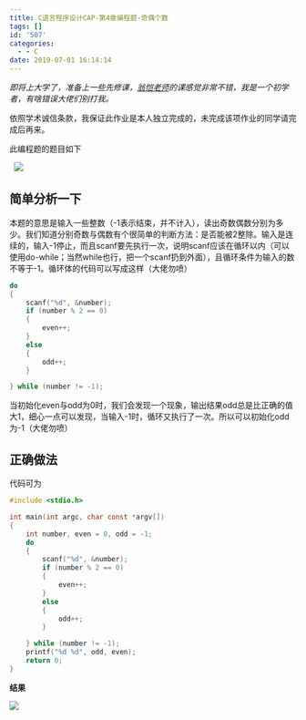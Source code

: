 ```yaml
---
title: C语言程序设计CAP-第4章编程题-奇偶个数
tags: []
id: '507'
categories:
  - - C
date: 2019-07-01 16:14:14
---
```


_即将上大学了，准备上一些先修课，[翁恺老师](https://www.icourse163.org/u/wengkai)的课感觉非常不错，我是一个初学者，有啥错误大佬们别打我。_

依照学术诚信条款，我保证此作业是本人独立完成的，未完成该项作业的同学请完成后再来。

此编程题的题目如下

  ![](https://wordpress-1253676827.file.myqcloud.com/wp-content/uploads/2019/07/微信截图_20190701153959.png)

## 简单分析一下

本题的意思是输入一些整数（-1表示结束，并不计入），读出奇数偶数分别为多少。我们知道分别奇数与偶数有个很简单的判断方法：是否能被2整除。输入是连续的，输入-1停止，而且scanf要先执行一次，说明scanf应该在循环以内（可以使用do-while；当然while也行，把一个scanf扔到外面），且循环条件为输入的数不等于-1。循环体的代码可以写成这样（大佬勿喷）

```c
do
{
    scanf("%d", &number);
    if (number % 2 == 0)
    {
        even++;
    }
    else
    {
        odd++;
    }

} while (number != -1);
```

当初始化even与odd为0时，我们会发现一个现象，输出结果odd总是比正确的值大1，细心一点可以发现，当输入-1时，循环又执行了一次。所以可以初始化odd为-1（大佬勿喷）

## 正确做法

代码可为

```c
#include <stdio.h>

int main(int argc, char const *argv[])
{
    int number, even = 0, odd = -1;
    do
    {
        scanf("%d", &number);
        if (number % 2 == 0)
        {
            even++;
        }
        else
        {
            odd++;
        }

    } while (number != -1);
    printf("%d %d", odd, even);
    return 0;
}
```

**结果**

![](https://wordpress-1253676827.file.myqcloud.com/wp-content/uploads/2019/07/TIM截图20190701161338.png)
